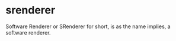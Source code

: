 # srenderer
Software Renderer or SRenderer for short, is as the name implies, a software renderer. 
